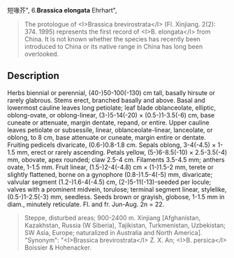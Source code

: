 短喙芥",
6.**Brassica elongata** Ehrhart",

> The protologue of &lt;I&gt;Brassica brevirostrata&lt;/I&gt; (Fl. Xinjiang. 2(2): 374. 1995) represents the first record of &lt;I&gt;B. elongata&lt;/I&gt; from China. It is not known whether the species has recently been introduced to China or its native range in China has long been overlooked.

## Description
Herbs biennial or perennial, (40-)50-100(-130) cm tall, basally hirsute or rarely glabrous. Stems erect, branched basally and above. Basal and lowermost cauline leaves long petiolate; leaf blade oblanceolate, elliptic, oblong-ovate, or oblong-linear, (3-)5-14(-20) × (0.5-)1-3.5(-6) cm, base cuneate or attenuate, margin dentate, repand, or entire. Upper cauline leaves petiolate or subsessile, linear, oblanceolate-linear, lanceolate, or oblong, to 8 cm, base attenuate or cuneate, margin entire or dentate. Fruiting pedicels divaricate, (0.6-)0.8-1.8 cm. Sepals oblong, 3-4(-4.5) × 1-1.5 mm, erect or rarely ascending. Petals yellow, (5-)6-8.5(-10) × 2.5-3.5(-4) mm, obovate, apex rounded; claw 2.5-4 cm. Filaments 3.5-4.5 mm; anthers ovate, 1-1.5 mm. Fruit linear, (1.5-)2-4(-4.8) cm × (1-)1.5-2 mm, terete or slightly flattened, borne on a gynophore (0.8-)1.5-4(-5) mm, divaricate; valvular segment (1.2-)1.6-4(-4.5) cm, (2-)5-11(-13)-seeded per locule; valves with a prominent midvein, torulose; terminal segment linear, stylelike, (0.5-)1-2.5(-3) mm, seedless. Seeds brown or grayish, globose, 1-1.5 mm in diam., minutely reticulate. Fl. and fr. Jun-Aug. 2n = 22.

> Steppe, disturbed areas; 900-2400 m. Xinjiang [Afghanistan, Kazakhstan, Russia (W Siberia), Tajikistan, Turkmenistan, Uzbekistan; SW Asia, Europe; naturalized in Australia and North America].
  "Synonym": "&lt;I&gt;Brassica brevirostrata&lt;/I&gt; Z. X. An; &lt;I&gt;B. persica&lt;/I&gt; Boissier &amp; Hohenacker.

